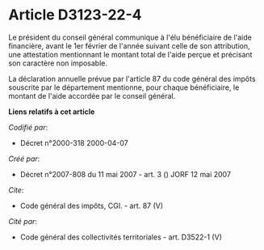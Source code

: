 # Article D3123-22-4

Le président du conseil général communique à l'élu bénéficiaire de l'aide financière, avant le 1er février de l'année suivant
celle de son attribution, une attestation mentionnant le montant total de l'aide perçue et précisant son caractère non
imposable. 

La déclaration annuelle prévue par l'article 87 du code général des impôts souscrite par le département mentionne, pour
chaque bénéficiaire, le montant de l'aide accordée par le conseil général.

**Liens relatifs à cet article**

_Codifié par_:

  - Décret n°2000-318 2000-04-07

_Créé par_:

  - Décret n°2007-808 du 11 mai 2007 - art. 3 () JORF 12 mai 2007

_Cite_:

  - Code général des impôts, CGI. - art. 87 (V)

_Cité par_:

  - Code général des collectivités territoriales - art. D3522-1 (V)
